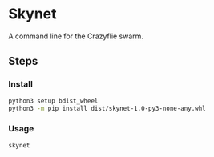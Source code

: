 # Skynet
A command line for the Crazyflie swarm.
## Steps
### Install
```bash
python3 setup bdist_wheel
python3 -m pip install dist/skynet-1.0-py3-none-any.whl
```
### Usage
```bash
skynet
```